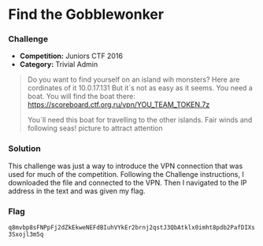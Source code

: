 # Find the Gobblewonker

### Challenge
- **Competition:** Juniors CTF 2016
- **Category:** Trivial Admin

>Do you want to find yourself on an island wih monsters?
>Here are cordinates of it 10.0.17.131
>But it`s not as easy as it seems. You need a boat. 
>You will find the boat there: https://scoreboard.ctf.org.ru/vpn/YOU_TEAM_TOKEN.7z 
>
>You`ll need this boat for travelling to the other islands. Fair winds and following seas!	picture to attract attention


### Solution

This challenge was just a way to introduce the VPN connection that was used for much of the competition.  Following the Challenge instructions, I downloaded the file and connected to the VPN.  Then I navigated to the IP address in the text and was given my flag.

### Flag
`q8mvbp8sFNPpFj2dZkEkweNEFdBIuhVYkEr2brnj2qstJ3QbAtklx0imht8pdb2PafDIXs3Sxojl3m5q`